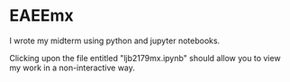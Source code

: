 # EAEEmx

I wrote my midterm using python and jupyter notebooks.

Clicking upon the file entitled "ljb2179mx.ipynb" should allow you to view my work in a non-interactive way.
